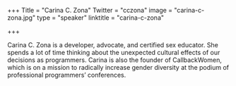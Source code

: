 +++
Title = "Carina C. Zona"
Twitter = "cczona"
image = "carina-c-zona.jpg"
type = "speaker"
linktitle = "carina-c-zona"

+++

Carina C. Zona is a developer, advocate, and certified sex educator. She spends a lot of time thinking about the unexpected cultural effects of our decisions as programmers. Carina is also the founder of CallbackWomen, which is on a mission to radically increase gender diversity at the podium of professional programmers’ conferences.
